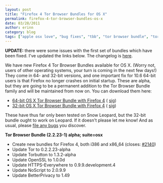 ```yaml
---
layout: post
title: "Firefox 4 Tor Browser Bundles for OS X"
permalink: firefox-4-tor-browser-bundles-os-x
date: 03/28/2011
author: erinn
category: blog
tags: ["apple osx love", "bug fixes", "tbb", "tor browser bundle", "torbrowser", "updated packages"]
---
```


 **UPDATE:** there were some issues with the first set of bundles which have been fixed. I've updated the links below. The changelog is [here](https://gitweb.torproject.org/erinn/torbrowser.git/commitdiff/f9a70aadab4d4a950d55df0f373bb4804ef9e012?hp=48cb945f7f180baad7f536405d4a0cf3ddfa3714).

We have new Firefox 4 Tor Browser Bundles available for OS X. (Worry not, users of other operating systems, your turn is coming in the next few days!) They come in 64- and 32-bit versions, and one important fix for 10.6 64-bit users is that Firefox no longer crashes on initial startup. These are alpha, but they are going to be a permanent addition to the Tor Browser Bundle family and will be maintained from now on. You can download them here:

- [64-bit OS X Tor Browser Bundle with Firefox 4](https://www.torproject.org/dist/torbrowser/osx/TorBrowser-2.2.23-2-alpha-osx-x86_64-en-US.zip) ( [sig](https://www.torproject.org/dist/torbrowser/osx/TorBrowser-2.2.23-12alpha-osx-x86_64-en-US.zip.asc)) 
- [32-bit OS X Tor Browser Bundle with Firefox 4](https://www.torproject.org/dist/torbrowser/osx/TorBrowser-2.2.23-2-alpha-osx-i386-en-US.zip) ( [sig](https://www.torproject.org/dist/torbrowser/osx/TorBrowser-2.2.23-2-alpha-osx-i386-en-US.zip.asc))

These have thus far only been tested on Snow Leopard, but the 32-bit bundle ought to work on Leopard. If it doesn't please let me know! And as usual, please [file any bugs](https://trac.torproject.org/projects/tor) you discover.

**Tor Browser Bundle (2.2.23-1) alpha; suite=osx**

- Create new bundles for Firefox 4, both i386 and x86\_64 (closes: [#2140](https://trac.torproject.org/projects/tor/ticket/2140))
- Update Tor to 0.2.2.23-alpha
- Update Torbutton to 1.3.2-alpha
- Update OpenSSL to 1.0.0d
- Update HTTPS-Everywhere to 0.9.9.development.4
- Update NoScript to 2.0.9.9
- Update BetterPrivacy to 1.49

